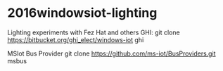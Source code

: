 # 2016windowsiot-lighting
Lighting experiments with Fez Hat and others
GHI: 
git clone https://bitbucket.org/ghi_elect/windows-iot ghi

MSIot Bus Provider
git clone https://github.com/ms-iot/BusProviders.git msbus